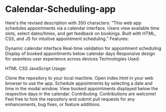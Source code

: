 # Calendar-Scheduling-app
Here's the revised description with 350 characters:  "This web app schedules appointments via a calendar interface. Users view available time slots, select dates/times, and get feedback on bookings. Built with HTML, CSS, and JS for intuitive appointment scheduling."
Features:

Dynamic calendar interface
Real-time validation for appointment scheduling
Display of booked appointments below calendar days
Responsive design for seamless user experience across devices
Technologies Used:

HTML
CSS
JavaScript
Usage:

Clone the repository to your local machine.
Open index.html in your web browser to use the app.
Schedule appointments by selecting a date and time in the modal window.
View booked appointments displayed below the respective days in the calendar.
Contributing:
Contributions are welcome! Feel free to fork the repository and submit pull requests for any enhancements, bug fixes, or feature additions.
